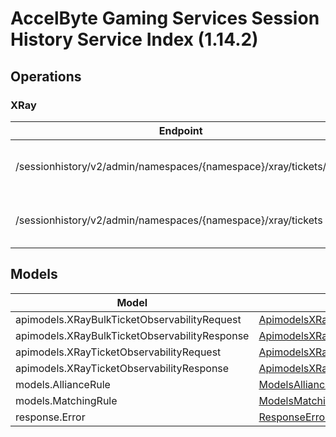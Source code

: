 [//]: # (<< Code generated. DO NOT EDIT!)

[//]: # (<< template file: doc-index.j2)

# AccelByte Gaming Services Session History Service Index (1.14.2)


## Operations

### XRay
| Endpoint | Method | ID | Deprecated | Class | Wrapper | Example |
|---|---|---|---|---|---|---|
| /sessionhistory/v2/admin/namespaces/{namespace}/xray/tickets/bulk | POST | createXrayBulkTicketObservability | `false` | [CreateXrayBulkTicketObservability](../../src/services/sessionhistory/accelbyte_py_sdk/api/sessionhistory/operations/x_ray/create_xray_bulk_ticket_cacbf6.py) | [create_xray_bulk_ticket_observability](../../src/services/sessionhistory/accelbyte_py_sdk/api/sessionhistory/wrappers/_x_ray.py) | [accelbyte_py_sdk_cli sessionhistory-create-xray-bulk-ticket-observability](../../samples/cli/accelbyte_py_sdk_cli/sessionhistory/_create_xray_bulk_ticket_observability.py) |
| /sessionhistory/v2/admin/namespaces/{namespace}/xray/tickets | POST | createXrayTicketObservability | `false` | [CreateXrayTicketObservability](../../src/services/sessionhistory/accelbyte_py_sdk/api/sessionhistory/operations/x_ray/create_xray_ticket_obse_a825bd.py) | [create_xray_ticket_observability](../../src/services/sessionhistory/accelbyte_py_sdk/api/sessionhistory/wrappers/_x_ray.py) | [accelbyte_py_sdk_cli sessionhistory-create-xray-ticket-observability](../../samples/cli/accelbyte_py_sdk_cli/sessionhistory/_create_xray_ticket_observability.py) |


## Models
| Model | Class |
|---|---|
| apimodels.XRayBulkTicketObservabilityRequest | [ApimodelsXRayBulkTicketObservabilityRequest](../../src/services/sessionhistory/accelbyte_py_sdk/api/sessionhistory/models/apimodels_x_ray_bulk_ticket_observability_request.py) |
| apimodels.XRayBulkTicketObservabilityResponse | [ApimodelsXRayBulkTicketObservabilityResponse](../../src/services/sessionhistory/accelbyte_py_sdk/api/sessionhistory/models/apimodels_x_ray_bulk_ticket_observability_response.py) |
| apimodels.XRayTicketObservabilityRequest | [ApimodelsXRayTicketObservabilityRequest](../../src/services/sessionhistory/accelbyte_py_sdk/api/sessionhistory/models/apimodels_x_ray_ticket_observability_request.py) |
| apimodels.XRayTicketObservabilityResponse | [ApimodelsXRayTicketObservabilityResponse](../../src/services/sessionhistory/accelbyte_py_sdk/api/sessionhistory/models/apimodels_x_ray_ticket_observability_response.py) |
| models.AllianceRule | [ModelsAllianceRule](../../src/services/sessionhistory/accelbyte_py_sdk/api/sessionhistory/models/models_alliance_rule.py) |
| models.MatchingRule | [ModelsMatchingRule](../../src/services/sessionhistory/accelbyte_py_sdk/api/sessionhistory/models/models_matching_rule.py) |
| response.Error | [ResponseError](../../src/services/sessionhistory/accelbyte_py_sdk/api/sessionhistory/models/response_error.py) |
